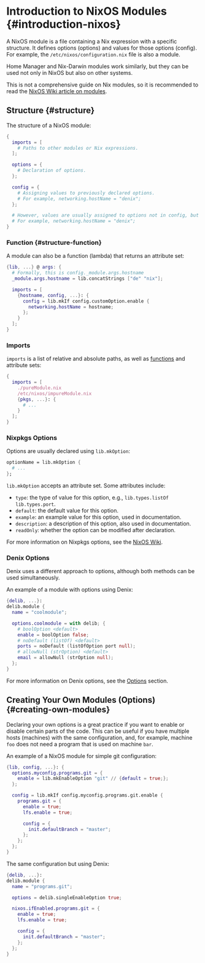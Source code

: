 # Introduction to NixOS Modules {#introduction-nixos}
A NixOS module is a file containing a Nix expression with a specific structure. It defines options (options) and values for those options (config). For example, the `/etc/nixos/configuration.nix` file is also a module.

Home Manager and Nix-Darwin modules work similarly, but they can be used not only in NixOS but also on other systems.

This is not a comprehensive guide on Nix modules, so it is recommended to read the [NixOS Wiki article on modules](https://nixos.wiki/wiki/NixOS_modules).

## Structure {#structure}
The structure of a NixOS module:

```nix
{
  imports = [
    # Paths to other modules or Nix expressions.
  ];

  options = {
    # Declaration of options.
  };

  config = {
    # Assigning values to previously declared options.
    # For example, networking.hostName = "denix";
  };

  # However, values are usually assigned to options not in config, but here.
  # For example, networking.hostName = "denix";
}
```

### Function {#structure-function}
A module can also be a function (lambda) that returns an attribute set:

```nix
{lib, ...} @ args: {
  # Formally, this is config._module.args.hostname
  _module.args.hostname = lib.concatStrings ["de" "nix"];

  imports = [
    {hostname, config, ...}: {
      config = lib.mkIf config.customOption.enable {
        networking.hostName = hostname;
      };
    }
  ];
}
```

### Imports
`imports` is a list of relative and absolute paths, as well as [functions](#structure-function) and attribute sets:

```nix
{
  imports = [
    ./pureModule.nix
    /etc/nixos/impureModule.nix
    {pkgs, ...}: {
      # ...
    }
  ];
}
```

### Nixpkgs Options
Options are usually declared using `lib.mkOption`:

```nix
optionName = lib.mkOption {
  # ...
};
```

`lib.mkOption` accepts an attribute set. Some attributes include:

- `type`: the type of value for this option, e.g., `lib.types.listOf lib.types.port`.
- `default`: the default value for this option.
- `example`: an example value for this option, used in documentation.
- `description`: a description of this option, also used in documentation.
- `readOnly`: whether the option can be modified after declaration.

For more information on Nixpkgs options, see the [NixOS Wiki](https://nixos.wiki/wiki/Declaration).

### Denix Options
Denix uses a different approach to options, although both methods can be used simultaneously.

An example of a module with options using Denix:

```nix
{delib, ...}:
delib.module {
  name = "coolmodule";

  options.coolmodule = with delib; {
    # boolOption <default>
    enable = boolOption false;
    # noDefault (listOf) <default>
    ports = noDefault (listOfOption port null);
    # allowNull (strOption) <default>
    email = allowNull (strOption null);
  };
}
```

For more information on Denix options, see the [Options](/options/introduction) section.

## Creating Your Own Modules (Options) {#creating-own-modules}
Declaring your own options is a great practice if you want to enable or disable certain parts of the code. This can be useful if you have multiple hosts (machines) with the same configuration, and, for example, machine `foo` does not need a program that is used on machine `bar`.

An example of a NixOS module for simple git configuration:

```nix
{lib, config, ...}: {
  options.myconfig.programs.git = {
    enable = lib.mkEnableOption "git" // {default = true;};
  };

  config = lib.mkIf config.myconfig.programs.git.enable {
    programs.git = {
      enable = true;
      lfs.enable = true;

      config = {
        init.defaultBranch = "master";
      };
    };
  };
}
```

The same configuration but using Denix:

```nix
{delib, ...}:
delib.module {
  name = "programs.git";

  options = delib.singleEnableOption true;

  nixos.ifEnabled.programs.git = {
    enable = true;
    lfs.enable = true;

    config = {
      init.defaultBranch = "master";
    };
  };
}
```
